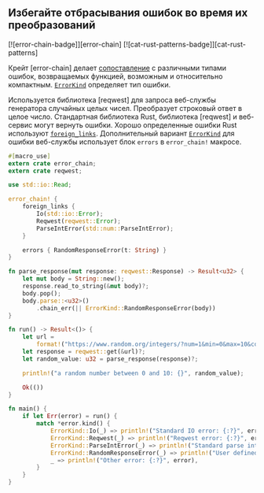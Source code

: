 ## Избегайте отбрасывания ошибок во время их преобразований

[![error-chain-badge]][error-chain] [![cat-rust-patterns-badge]][cat-rust-patterns]

Крейт [error-chain] делает [сопоставление](https://docs.rs/error-chain/*/error_chain/#matching-errors) с различными типами ошибок, возвращаемых функцией, возможным и относительно компактным. [`ErrorKind`](https://docs.rs/error-chain/*/error_chain/example_generated/enum.ErrorKind.html) определяет тип ошибки.

Используется библиотека [reqwest] для запроса веб-службы генератора случайных целых чисел. Преобразует строковый ответ в целое число. Стандартная библиотека Rust, библиотека [reqwest] и веб-сервис могут вернуть ошибки. Хорошо определенные ошибки Rust используют [`foreign_links`](https://docs.rs/error-chain/*/error_chain/#foreign-links). Дополнительный вариант [`ErrorKind`](https://docs.rs/error-chain/*/error_chain/example_generated/enum.ErrorKind.html) для ошибки веб-службы использует блок `errors` в `error_chain!` макросе.

```rust
#[macro_use]
extern crate error_chain;
extern crate reqwest;

use std::io::Read;

error_chain! {
    foreign_links {
        Io(std::io::Error);
        Reqwest(reqwest::Error);
        ParseIntError(std::num::ParseIntError);
    }

    errors { RandomResponseError(t: String) }
}

fn parse_response(mut response: reqwest::Response) -> Result<u32> {
    let mut body = String::new();
    response.read_to_string(&mut body)?;
    body.pop();
    body.parse::<u32>()
        .chain_err(|| ErrorKind::RandomResponseError(body))
}

fn run() -> Result<()> {
    let url =
        format!("https://www.random.org/integers/?num=1&min=0&max=10&col=1&base=10&format=plain");
    let response = reqwest::get(&url)?;
    let random_value: u32 = parse_response(response)?;

    println!("a random number between 0 and 10: {}", random_value);

    Ok(())
}

fn main() {
    if let Err(error) = run() {
        match *error.kind() {
            ErrorKind::Io(_) => println!("Standard IO error: {:?}", error),
            ErrorKind::Reqwest(_) => println!("Reqwest error: {:?}", error),
            ErrorKind::ParseIntError(_) => println!("Standard parse int error: {:?}", error),
            ErrorKind::RandomResponseError(_) => println!("User defined error: {:?}", error),
            _ => println!("Other error: {:?}", error),
        }
    }
}
```


